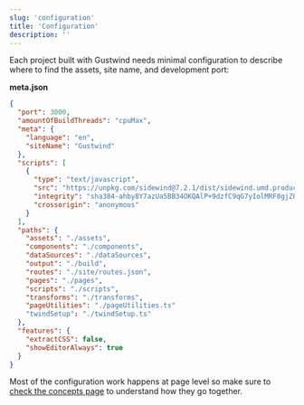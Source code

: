 ```yaml
---
slug: 'configuration'
title: 'Configuration'
description: ''
---
```

Each project built with Gustwind needs minimal configuration to describe where to find the assets, site name, and development port:

**meta.json**

```json
{
  "port": 3000,
  "amountOfBuildThreads": "cpuMax",
  "meta": {
    "language": "en",
    "siteName": "Gustwind"
  },
  "scripts": [
    {
      "type": "text/javascript",
      "src": "https://unpkg.com/sidewind@7.2.1/dist/sidewind.umd.production.min.js",
      "integrity": "sha384-ahby8Y7azUa5BB34OKQAlP+9dzfC9qG7yIolMRF0gjZ6SmwiVLvhaeisANAZBSrM",
      "crossorigin": "anonymous"
    }
  ],
  "paths": {
    "assets": "./assets",
    "components": "./components",
    "dataSources": "./dataSources",
    "output": "./build",
    "routes": "./site/routes.json",
    "pages": "./pages",
    "scripts": "./scripts",
    "transforms": "./transforms",
    "pageUtilities": "./pageUtilities.ts"
    "twindSetup": "./twindSetup.ts"
  },
  "features": {
    "extractCSS": false,
    "showEditorAlways": true
  }
}
```

Most of the configuration work happens at page level so make sure to [check the concepts page](/concepts/) to understand how they go together.
